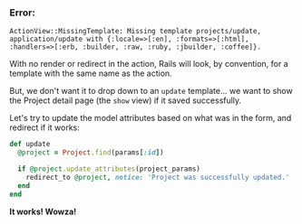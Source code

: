 ### Error:

    ActionView::MissingTemplate: Missing template projects/update, application/update with {:locale=>[:en], :formats=>[:html], :handlers=>[:erb, :builder, :raw, :ruby, :jbuilder, :coffee]}.

With no render or redirect in the action, Rails will look, by convention, for a template with the same name as the action.

But, we don't want it to drop down to an `update` template... we want to show the Project detail page (the `show` view) if it saved successfully.

Let's try to update the model attributes based on what was in the form, and redirect if it works:

```ruby
def update
  @project = Project.find(params[:id])

  if @project.update_attributes(project_params)
    redirect_to @project, notice: 'Project was successfully updated.'
  end
end
```

**It works! Wowza!**
